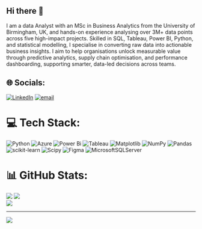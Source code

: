 ## Hi there 👋
I am a data Analyst with an MSc in Business Analytics from the University of Birmingham, UK, and hands-on experience analysing over 3M+ data points across five high-impact projects. Skilled in SQL, Tableau, Power BI, Python, and statistical modelling, I specialise in converting raw data into actionable business insights. I aim to help organisations unlock measurable value through predictive analytics, supply chain optimisation, and performance dashboarding, supporting smarter, data-led decisions across teams.

## 🌐 Socials:
[![LinkedIn](https://img.shields.io/badge/LinkedIn-%230077B5.svg?logo=linkedin&logoColor=white)](https://linkedin.com/in/https://www.linkedin.com/in/dipun-mohapatra/) [![email](https://img.shields.io/badge/Email-D14836?logo=gmail&logoColor=white)](mailto:dipunmohapatraaa@gmail.com) 

# 💻 Tech Stack:
![Python](https://img.shields.io/badge/python-3670A0?style=for-the-badge&logo=python&logoColor=ffdd54) ![Azure](https://img.shields.io/badge/azure-%230072C6.svg?style=for-the-badge&logo=microsoftazure&logoColor=white) ![Power Bi](https://img.shields.io/badge/power_bi-F2C811?style=for-the-badge&logo=powerbi&logoColor=black) ![Tableau](https://custom-icon-badges.demolab.com/badge/Tableau-0176D3?logo=tableau&logoColor=fff) ![Matplotlib](https://img.shields.io/badge/Matplotlib-%23ffffff.svg?style=for-the-badge&logo=Matplotlib&logoColor=black) ![NumPy](https://img.shields.io/badge/numpy-%23013243.svg?style=for-the-badge&logo=numpy&logoColor=white) ![Pandas](https://img.shields.io/badge/pandas-%23150458.svg?style=for-the-badge&logo=pandas&logoColor=white) ![scikit-learn](https://img.shields.io/badge/scikit--learn-%23F7931E.svg?style=for-the-badge&logo=scikit-learn&logoColor=white) ![Scipy](https://img.shields.io/badge/SciPy-%230C55A5.svg?style=for-the-badge&logo=scipy&logoColor=%white) ![Figma](https://img.shields.io/badge/figma-%23F24E1E.svg?style=for-the-badge&logo=figma&logoColor=white) ![MicrosoftSQLServer](https://img.shields.io/badge/Microsoft%20SQL%20Server-CC2927?style=for-the-badge&logo=microsoft%20sql%20server&logoColor=white)
# 📊 GitHub Stats:
![](https://github-readme-stats.vercel.app/api?username=DipunMohapatra&theme=dark&hide_border=false&include_all_commits=true&count_private=false)
![](https://nirzak-streak-stats.vercel.app/?user=DipunMohapatra&theme=dark&hide_border=false)<br/>
![](https://github-readme-stats.vercel.app/api/top-langs/?username=DipunMohapatra&theme=dark&hide_border=false&include_all_commits=true&count_private=false&layout=compact)

---
[![](https://visitcount.itsvg.in/api?id=DipunMohapatra&icon=0&color=1)](https://visitcount.itsvg.in)

<!-- Proudly created with GPRM ( https://gprm.itsvg.in ) -->
